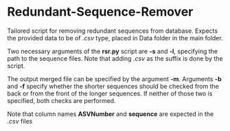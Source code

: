 # Redundant-Sequence-Remover
Tailored script for removing redundant sequences from database. Expects the provided data to be of *.csv* type, placed in Data folder in the main folder.


Two necessary arguments of the **rsr.py** script are **-s** and **-l**, specifying the path to the sequence files. Note that adding *.csv* as the suffix is done by the script.

The output merged file can be specified by the argument **-m**. Arguments **-b** and **-f** specify whether the shorter sequences should be checked from the back or from the front of the longer sequences. If neither of those two is specified, both checks are performed.

Note that column names **ASVNumber** and **sequence** are expected in the *.csv* files
